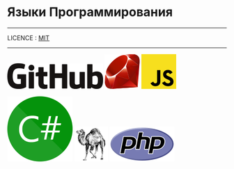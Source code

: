 # Языки Программирования

---

LICENCE : [MIT](license.md)

---

[![GitHub](./img/GitHub.png "Нажми")](GitHub.md)
[![ruby](./img/Ruby.png)](Ruby.md)
[![JS](./img/JS.png)](JS.md)

[![C_Sharp](./img/C_Sharp.png)](JS.md)
[![Perl](./img/Perl.png)](Perl.md)
[![PHP](./img/PHP.png)](Perl.md)